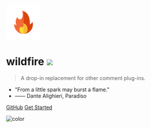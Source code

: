 <img src="_static/images/wildfire.svg" alt="logo" height="94">

# wildfire <a href="https://www.npmjs.com/wildfire" style="height: 20px;"><img src="https://img.shields.io/npm/v/wildfire.svg?style=flat-square"></a>

> A drop-in replacement for other comment plug-ins.

- "From a little spark may burst a flame."
- —— Dante Alighieri, Paradiso

[GitHub](https://github.com/cheng-kang/wildfire/)
[Get Started](README.md)

![color](white)
